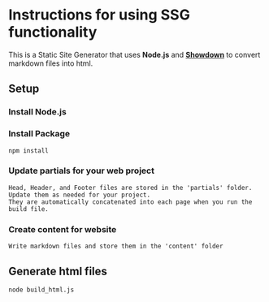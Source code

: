 # Instructions for using SSG functionality
This is a Static Site Generator that uses **Node.js** and **[Showdown](https://github.com/showdownjs/showdown)** to convert markdown files into html. 

## Setup 

### Install Node.js

### Install Package
	npm install

### Update partials for your web project
	Head, Header, and Footer files are stored in the 'partials' folder. 
	Update them as needed for your project. 
	They are automatically concatenated into each page when you run the build file. 

### Create content for website
	Write markdown files and store them in the 'content' folder

## Generate html files
	node build_html.js
